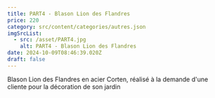 ```yaml
---
title: PART4 - Blason Lion des Flandres
price: 220
category: src/content/categories/autres.json
imgSrcList:
  - src: /asset/PART4.jpg
    alt: PART4 - Blason Lion des Flandres
date: 2024-10-09T08:46:39.020Z
draft: false
---
```


Blason Lion des Flandres en acier Corten, réalisé à la demande d'une cliente pour la décoration de son jardin
